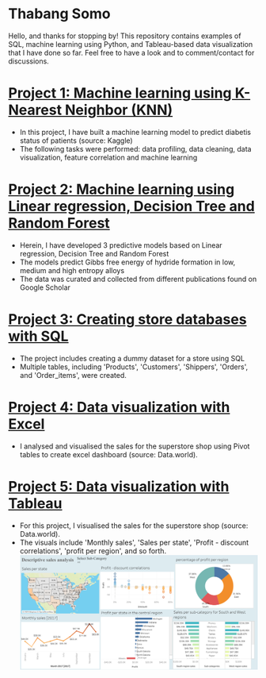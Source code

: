 # Thabang Somo
Hello, and thanks for stopping by! This repository contains examples of SQL, machine learning using Python, and Tableau-based data visualization that I have done so far. Feel free to have a look and to comment/contact for discussions.


# [Project 1: Machine learning using K-Nearest Neighbor (KNN)](https://github.com/TRSomo/Thabang_Portfolio/blob/main/Prediction%20of%20diabetes%20using%20KNN.pdf)
- In this project, I have built a machine learning model to predict diabetis status of patients (source: Kaggle)
- The following tasks were performed: data profiling, data cleaning, data visualization, feature correlation and machine learning

# [Project 2: Machine learning using Linear regression, Decision Tree and Random Forest](https://github.com/TRSomo/Thabang_Portfolio/blob/main/Gibbs%20free%20energy.pdf)
- Herein, I have developed 3 predictive models based on Linear regression, Decision Tree and Random Forest
- The models predict Gibbs free energy of hydride formation in low, medium and high entropy alloys
- The data was curated and collected from different publications found on Google Scholar

# [Project 3: Creating store databases with SQL](https://github.com/TRSomo/Thabang_Portfolio/blob/main/create_store_database.sql)
- The project includes creating a dummy dataset for a store using SQL
- Multiple tables, including 'Products', 'Customers', 'Shippers', 'Orders', and 'Order_items', were created.

# [Project 4: Data visualization with Excel](https://github.com/TRSomo/Thabang_Portfolio/blob/main/Superstore%20sales%20dashboard.xlsm)
- I analysed and visualised the sales for the superstore shop using Pivot tables to create excel dashboard (source: Data.world).

# [Project 5: Data visualization with Tableau](https://public.tableau.com/app/profile/thabang.somo/viz/SalesanalysisdescriptiveforSuperstore/Dashboard1)
- For this project, I visualised the sales for the superstore shop (source: Data.world).
- The visuals include 'Monthly sales', 'Sales per state', 'Profit - discount correlations', 'profit per region', and so forth.
![](/images/Dashboard%201.png)
